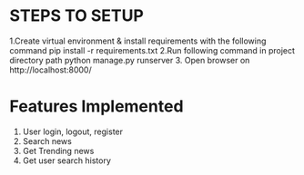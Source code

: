 # STEPS TO SETUP
1.Create virtual environment & install requirements with the following command
    pip install -r requirements.txt
2.Run following command in project directory path
    python manage.py runserver
3. Open browser on http://localhost:8000/

# Features Implemented
1. User login, logout, register
2. Search news
3. Get Trending news
4. Get user search history
